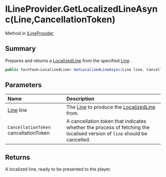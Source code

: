 # ILineProvider.GetLocalizedLineAsync(Line,CancellationToken)

Method in [ILineProvider](/docs/api/csharp/ilineprovider.md)

## Summary


Prepares and returns a  <a href="yarn.unity.localizedline.md">LocalizedLine</a>  from the specified
<a href="yarn.line.md">Line</a> .


```csharp
public YarnTask<LocalizedLine> GetLocalizedLineAsync(Line line, CancellationToken cancellationToken);
```

## Parameters

|Name|Description|
|:---|:---|
|[Line](/docs/api/csharp/yarn.line.md) line|The  <a href="yarn.line.md">Line</a>  to produce the  <a href="yarn.unity.localizedline.md">LocalizedLine</a>  from.|
|`CancellationToken` cancellationToken|A cancellation token that indicates whether the process of fetching the localised version of  <code>line</code>  should be cancelled.|

## Returns

A localized line, ready to be presented to the
player.

